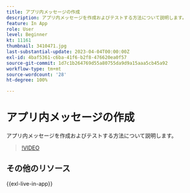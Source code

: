 ```yaml
---
title: アプリ内メッセージの作成
description: アプリ内メッセージを作成およびテストする方法について説明します。
feature: In App
role: User
level: Beginner
kt: 11161
thumbnail: 3410471.jpg
last-substantial-update: 2023-04-04T00:00:00Z
exl-id: 4baf5361-c6ba-41f6-b2f8-476620ea0f57
source-git-commit: 1d7c1b264769d55a80755da9d9a15aaa5cb45a92
workflow-type: tm+mt
source-wordcount: '28'
ht-degree: 100%

---
```


# アプリ内メッセージの作成

アプリ内メッセージを作成およびテストする方法について説明します。

>[!VIDEO](https://video.tv.adobe.com/v/3410471?quality=12&learn=on)

## その他のリソース

{{exl-live-in-app}}
